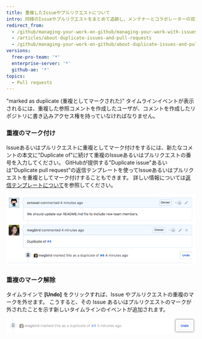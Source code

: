 ```yaml
---
title: 重複したIssueやプルリクエストについて
intro: 同様のIssueやプルリクエストをまとめて追跡し、メンテナーとコラボレーターの双方から不要な負担を取り除くために、Issueやプルリクエストを重複としてマークしてください。
redirect_from:
  - /github/managing-your-work-on-github/managing-your-work-with-issues-and-pull-requests/about-duplicate-issues-and-pull-requests
  - /articles/about-duplicate-issues-and-pull-requests
  - /github/managing-your-work-on-github/about-duplicate-issues-and-pull-requests
versions:
  free-pro-team: '*'
  enterprise-server: '*'
  github-ae: '*'
topics:
  - Pull requests
---
```


"marked as duplicate (重複としてマークされた)" タイムラインイベントが表示されるには、重複した参照コメントを作成したユーザが、コメントを作成したリポジトリに書き込みアクセス権を持っていなければなりません。

### 重複のマーク付け

Issueあるいはプルリクエストに重複としてマーク付けをするには、新たなコメントの本文に"Duplicate of"に続けて重複のIssueあるいはプルリクエストの番号を入力してください。 GitHubが提供する"Duplicate issue"あるいは"Duplicate pull request"の返信テンプレートを使ってIssueあるいはプルリクエストを重複としてマーク付けすることもできます。 詳しい情報については[返信テンプレートについて](/articles/about-saved-replies)を参照してください。

![重複のIssueの構文](/assets/images/help/issues/duplicate-issue-syntax.png)

### 重複のマーク解除

タイムラインで **[Undo]** をクリックすれば、Issue やプルリクエストの重複のマークを外せます。 こうすると、その Issue あるいはプルリクエストのマークが外されたことを示す新しいタイムラインのイベントが追加されます。

![Issueの重複マークの解除ボタン](/assets/images/help/issues/unmark-duplicate-issue-button.png)
